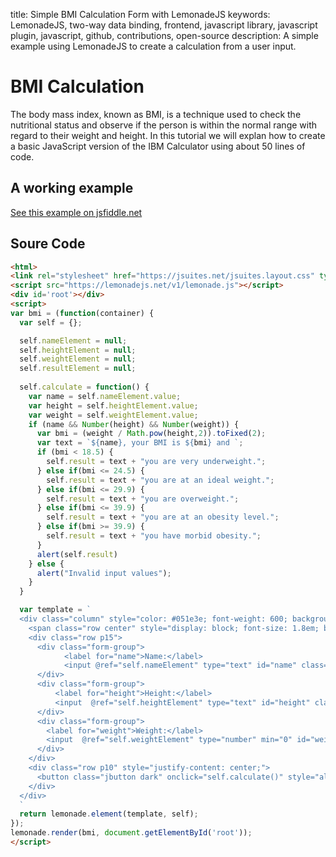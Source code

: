 title: Simple BMI Calculation Form with LemonadeJS
keywords: LemonadeJS, two-way data binding, frontend, javascript library, javascript plugin, javascript, github, contributions, open-source
description: A simple example using LemonadeJS to create a calculation from a user input.

BMI Calculation
===============

The body mass index, known as BMI, is a technique used to check the nutritional status and observe if the person is within the normal range with regard to their weight and height. In this tutorial we will explan how to create a basic JavaScript version of the IBM Calculator using about 50 lines of code.  
  

A working example
-----------------

[See this example on jsfiddle.net](https://jsfiddle.net/joaovmvini/njugzarx/6/)

  

Soure Code
----------

```html
<html>
<link rel="stylesheet" href="https://jsuites.net/jsuites.layout.css" type="text/css" />
<script src="https://lemonadejs.net/v1/lemonade.js"></script>
<div id='root'></div>
<script>
var bmi = (function(container) {
  var self = {};

  self.nameElement = null;
  self.heightElement = null;
  self.weightElement = null; 
  self.resultElement = null;
  
  self.calculate = function() {
    var name = self.nameElement.value;
    var height = self.heightElement.value;
    var weight = self.weightElement.value;
    if (name && Number(height) && Number(weight)) {
      var bmi = (weight / Math.pow(height,2)).toFixed(2);
      var text = `${name}, your BMI is ${bmi} and `;
      if (bmi < 18.5) {
        self.result = text + "you are very underweight.";
      } else if(bmi <= 24.5) {
        self.result = text + "you are at an ideal weight.";
      } else if(bmi <= 29.9) {
        self.result = text + "you are overweight.";
      } else if(bmi <= 39.9) {
        self.result = text + "you are at an obesity level.";
      } else if(bmi >= 39.9) {
        self.result = text + "you have morbid obesity.";
      }
      alert(self.result)
    } else {
      alert("Invalid input values");
    }
  }

  var template = `
  <div class="column" style="color: #051e3e; font-weight: 600; background: #e6e6ea; border-radius: 8px; box-shadow: 0px 1px 5px 1px rgba(0,0,0,0.65);">
    <span class="row center" style="display: block; font-size: 1.8em; border-bottom: 2px solid #051e3e;">Calculator - BMI</span>
    <div class="row p15">
      <div class="form-group">
            <label for="name">Name:</label>
            <input @ref="self.nameElement" type="text" id="name" class="bmi-input"/>
      </div>
      <div class="form-group">
          <label for="height">Height:</label>
          <input  @ref="self.heightElement" type="text" id="height" class="bmi-input"/>
      </div>
      <div class="form-group">
        <label for="weight">Weight:</label>
        <input  @ref="self.weightElement" type="number" min="0" id="weight" class="bmi-input"/>			
      </div>
    </div>
    <div class="row p10" style="justify-content: center;">
      <button class="jbutton dark" onclick="self.calculate()" style="align-self: center;">Calculate</button>
    </div>
  </div>
  `
  return lemonade.element(template, self);
});
lemonade.render(bmi, document.getElementById('root'));
</script>
```